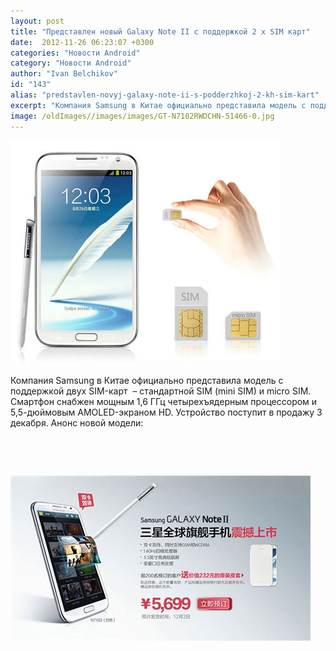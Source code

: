 ```yaml
---
layout: post
title: "Представлен новый Galaxy Note II с поддержкой 2 х SIM карт"
date:  2012-11-26 06:23:07 +0300
categories: "Новости Android"
category: "Новости Android"
author: "Ivan Belchikov"
id: "143"
alias: "predstavlen-novyj-galaxy-note-ii-s-podderzhkoj-2-kh-sim-kart"
excerpt: "Компания Samsung в Китае официально представила модель с поддержкой двуx SIM-карт  – стандартной SIM (mini SIM) и micro SIM. Смартфон снабжен мощным 1,6 ГГц четырехъядерным процессором и 5,5-дюймовым AMOLED-экраном HD. Устройство поступит в продажу 3 декабря."
image: /oldImages//images/images/GT-N7102RWDCHN-51466-0.jpg
---
```

<img src="/oldImages/images/images/GT-N7102RWDCHN-51466-0.jpg" border="0" alt="Galaxy Note II" title="Galaxy Note II" width="433" height="358" >

Компания Samsung в Китае официально представила модель с поддержкой двуx SIM-карт  – стандартной SIM (mini SIM) и micro SIM. Смартфон снабжен мощным 1,6 ГГц четырехъядерным процессором и 5,5-дюймовым AMOLED-экраном HD. Устройство поступит в продажу 3 декабря.
Анонс новой модели:

 

 

<img src="/oldImages/images/images/galaxynoteiichinadualsim.jpg" border="0" alt="Galaxy Note II with dualSIM slots goes official in China"  data-src-height="341" data-src-width="620">
